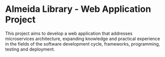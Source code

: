 # Almeida Library - Web Application Project
This project aims to develop a web application that addresses microservices architecture, expanding knowledge and practical experience in the fields of the software development cycle, frameworks, programming, testing and deployment.

